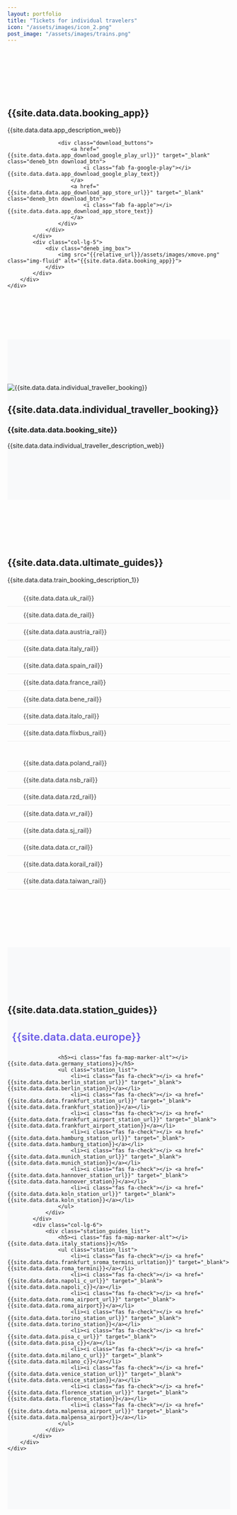 ```yaml
---
layout: portfolio
title: "Tickets for individual travelers"
icon: "/assets/images/icon_2.png"
post_image: "/assets/images/trains.png"
---
```


<!-- Start App section -->
<section class="deneb_about about_v2 section_padding">
	<div class="container">
		<div class="row align-items-center">
			<div class="col-lg-7">
				<div class="deneb_content_box">
					<h2>{{site.data.data.booking_app}}</h2>
					<p>{{site.data.data.app_description_web}}</p>
					
					<div class="download_buttons">
						<a href="{{site.data.data.app_download_google_play_url}}" target="_blank" class="deneb_btn download_btn">
							<i class="fab fa-google-play"></i> {{site.data.data.app_download_google_play_text}}
						</a>
						<a href="{{site.data.data.app_download_app_store_url}}" target="_blank" class="deneb_btn download_btn">
							<i class="fab fa-apple"></i> {{site.data.data.app_download_app_store_text}}
						</a>
					</div>
				</div>
			</div>
			<div class="col-lg-5">
				<div class="deneb_img_box">
					<img src="{{relative_url}}/assets/images/xmove.png" class="img-fluid" alt="{{site.data.data.booking_app}}">
				</div>
			</div>
		</div>
	</div>
</section>
<!-- End App section -->

<!-- Start Website section -->
<section class="deneb_about about_v2 section_padding bg-light">
	<div class="container">
		<div class="row align-items-center">
			<div class="col-lg-5">
				<div class="deneb_img_box">
					<img src="{{relative_url}}/assets/images/trains.png" class="img-fluid" alt="{{site.data.data.individual_traveller_booking}}">
				</div>
			</div>
			<div class="col-lg-7">
				<div class="deneb_content_box">
					<h2>{{site.data.data.individual_traveller_booking}}</h2>
					<h3>{{site.data.data.booking_site}}</h3>
					<p>{{site.data.data.individual_traveller_description_web}}</p>
				</div>
			</div>
		</div>
	</div>
</section>
<!-- End Website section -->

<!-- Start Ultimate Guides section -->
<section class="deneb_skill section_padding">
	<div class="container">
		<div class="row">
			<div class="col-lg-12">
				<div class="section_title text-center">
					<h2>{{site.data.data.ultimate_guides}}</h2>
					<p>{{site.data.data.train_booking_description_1}}</p>
				</div>
			</div>
		</div>
		<div class="row">
			<div class="col-lg-6">
				<div class="guides_list">
					<ul class="feature_list">
						<li><i class="fas fa-train"></i> <a href="{{site.data.data.uk_rail_url}}" target="_blank">{{site.data.data.uk_rail}}</a></li>
						<li><i class="fas fa-train"></i> <a href="{{site.data.data.de_rail_url}}" target="_blank">{{site.data.data.de_rail}}</a></li>
						<li><i class="fas fa-train"></i> <a href="{{site.data.data.australia_rail_url}}" target="_blank">{{site.data.data.austria_rail}}</a></li>
						<li><i class="fas fa-train"></i> <a href="{{site.data.data.italy_rail_url}}" target="_blank">{{site.data.data.italy_rail}}</a></li>
						<li><i class="fas fa-train"></i> <a href="{{site.data.data.spain_rail_url}}" target="_blank">{{site.data.data.spain_rail}}</a></li>
						<li><i class="fas fa-train"></i> <a href="{{site.data.data.france_rail_url}}" target="_blank">{{site.data.data.france_rail}}</a></li>
						<li><i class="fas fa-train"></i> <a href="{{site.data.data.bene_rail_url}}" target="_blank">{{site.data.data.bene_rail}}</a></li>
						<li><i class="fas fa-train"></i> <a href="{{site.data.data.italo_rail_url}}" target="_blank">{{site.data.data.italo_rail}}</a></li>
						<li><i class="fas fa-bus"></i> <a href="{{site.data.data.flixbus_rail_url}}" target="_blank">{{site.data.data.flixbus_rail}}</a></li>
					</ul>
				</div>
			</div>
			<div class="col-lg-6">
				<div class="guides_list">
					<ul class="feature_list">
						<li><i class="fas fa-train"></i> <a href="{{site.data.data.poland_rail_url}}" target="_blank">{{site.data.data.poland_rail}}</a></li>
						<li><i class="fas fa-train"></i> <a href="{{site.data.data.nsb_rail_url}}" target="_blank">{{site.data.data.nsb_rail}}</a></li>
						<li><i class="fas fa-train"></i> <a href="{{site.data.data.rzd_rail_url}}" target="_blank">{{site.data.data.rzd_rail}}</a></li>
						<li><i class="fas fa-train"></i> <a href="{{site.data.data.vr_rail_url}}" target="_blank">{{site.data.data.vr_rail}}</a></li>
						<li><i class="fas fa-train"></i> <a href="{{site.data.data.sj_rail_url}}" target="_blank">{{site.data.data.sj_rail}}</a></li>
						<li><i class="fas fa-train"></i> <a href="{{site.data.data.cr_rail_url}}" target="_blank">{{site.data.data.cr_rail}}</a></li>
						<li><i class="fas fa-train"></i> <a href="{{site.data.data.korail_rail_url}}" target="_blank">{{site.data.data.korail_rail}}</a></li>
						<li><i class="fas fa-train"></i> <a href="{{site.data.data.taiwan_rail_url}}" target="_blank">{{site.data.data.taiwan_rail}}</a></li>
					</ul>
				</div>
			</div>
		</div>
	</div>
</section>
<!-- End Ultimate Guides section -->

<!-- Start Station Guides section -->
<section class="deneb_skill section_padding bg-light">
	<div class="container">
		<div class="row">
			<div class="col-lg-12">
				<div class="section_title text-center">
					<h2>{{site.data.data.station_guides}}</h2>
				</div>
			</div>
		</div>
		<div class="row">
			<div class="col-lg-6">
				<div class="station_guides_list">
					<h4><i class="fas fa-globe-europe"></i> {{site.data.data.europe}}</h4>
					
					<h5><i class="fas fa-map-marker-alt"></i> {{site.data.data.germany_stations}}</h5>
					<ul class="station_list">
						<li><i class="fas fa-check"></i> <a href="{{site.data.data.berlin_station_url}}" target="_blank">{{site.data.data.berlin_station}}</a></li>
						<li><i class="fas fa-check"></i> <a href="{{site.data.data.frankfurt_station_url}}" target="_blank">{{site.data.data.frankfurt_station}}</a></li>
						<li><i class="fas fa-check"></i> <a href="{{site.data.data.frankfurt_airport_station_url}}" target="_blank">{{site.data.data.frankfurt_airport_station}}</a></li>
						<li><i class="fas fa-check"></i> <a href="{{site.data.data.hamburg_station_url}}" target="_blank">{{site.data.data.hamburg_station}}</a></li>
						<li><i class="fas fa-check"></i> <a href="{{site.data.data.munich_station_url}}" target="_blank">{{site.data.data.munich_station}}</a></li>
						<li><i class="fas fa-check"></i> <a href="{{site.data.data.hannover_station_url}}" target="_blank">{{site.data.data.hannover_station}}</a></li>
						<li><i class="fas fa-check"></i> <a href="{{site.data.data.koln_station_url}}" target="_blank">{{site.data.data.koln_station}}</a></li>
					</ul>
				</div>
			</div>
			<div class="col-lg-6">
				<div class="station_guides_list">
					<h5><i class="fas fa-map-marker-alt"></i> {{site.data.data.italy_stations}}</h5>
					<ul class="station_list">
						<li><i class="fas fa-check"></i> <a href="{{site.data.data.frankfurt_sroma_termini_urltation}}" target="_blank">{{site.data.data.roma_termini}}</a></li>
						<li><i class="fas fa-check"></i> <a href="{{site.data.data.napoli_c_url}}" target="_blank">{{site.data.data.napoli_c}}</a></li>
						<li><i class="fas fa-check"></i> <a href="{{site.data.data.roma_airport_url}}" target="_blank">{{site.data.data.roma_airport}}</a></li>
						<li><i class="fas fa-check"></i> <a href="{{site.data.data.torino_station_url}}" target="_blank">{{site.data.data.torino_station}}</a></li>
						<li><i class="fas fa-check"></i> <a href="{{site.data.data.pisa_c_url}}" target="_blank">{{site.data.data.pisa_c}}</a></li>
						<li><i class="fas fa-check"></i> <a href="{{site.data.data.milano_c_url}}" target="_blank">{{site.data.data.milano_c}}</a></li>
						<li><i class="fas fa-check"></i> <a href="{{site.data.data.venice_station_url}}" target="_blank">{{site.data.data.venice_station}}</a></li>
						<li><i class="fas fa-check"></i> <a href="{{site.data.data.florence_station_url}}" target="_blank">{{site.data.data.florence_station}}</a></li>
						<li><i class="fas fa-check"></i> <a href="{{site.data.data.malpensa_airport_url}}" target="_blank">{{site.data.data.malpensa_airport}}</a></li>
					</ul>
				</div>
			</div>
		</div>
	</div>
</section>
<!-- End Station Guides section -->

<style>
/* Download buttons styling */
.download_buttons {
	margin-top: 30px;
	display: flex;
	gap: 15px;
	flex-wrap: wrap;
}

.download_btn {
	display: inline-flex;
	align-items: center;
	gap: 8px;
	padding: 12px 24px;
	text-decoration: none;
	border-radius: 5px;
	transition: all 0.3s ease;
	background: #6c5ce7;
	color: white;
}

.download_btn:hover {
	transform: translateY(-2px);
	box-shadow: 0 5px 15px rgba(108, 92, 231, 0.4);
	color: white;
}

/* Guides list styling */
.guides_list {
	margin-bottom: 30px;
}

.guides_list .feature_list {
	list-style: none;
	padding: 0;
	margin: 0;
}

.guides_list .feature_list li {
	padding: 10px 0;
	display: flex;
	align-items: center;
	border-bottom: 1px solid #eee;
}

.guides_list .feature_list i {
	color: #6c5ce7;
	margin-right: 12px;
	font-size: 18px;
	width: 24px;
}

.guides_list .feature_list a {
	color: #333;
	text-decoration: none;
	transition: color 0.3s ease;
}

.guides_list .feature_list a:hover {
	color: #6c5ce7;
}

/* Station guides styling */
.station_guides_list {
	margin-bottom: 30px;
}

.station_guides_list h4 {
	color: #6c5ce7;
	margin-bottom: 25px;
	font-size: 24px;
	font-weight: 600;
}

.station_guides_list h4 i {
	margin-right: 10px;
}

.station_guides_list h5 {
	color: #333;
	margin-top: 20px;
	margin-bottom: 15px;
	font-size: 18px;
	font-weight: 600;
}

.station_guides_list h5 i {
	color: #6c5ce7;
	margin-right: 8px;
}

.station_list {
	list-style: none;
	padding: 0;
	margin: 0;
}

.station_list li {
	padding: 8px 0;
	display: flex;
	align-items: center;
}

.station_list i {
	color: #6c5ce7;
	margin-right: 10px;
	font-size: 14px;
}

.station_list a {
	color: #555;
	text-decoration: none;
	transition: color 0.3s ease;
}

.station_list a:hover {
	color: #6c5ce7;
}

/* Section styling */
.section_padding {
	padding: 100px 0;
}

.bg-light {
	background-color: #f8f9fa;
}

/* Responsive design */
@media (max-width: 768px) {
	.download_buttons {
		flex-direction: column;
	}
	
	.download_btn {
		justify-content: center;
		width: 100%;
	}
	
	.section_padding {
		padding: 60px 0;
	}
}
</style>
